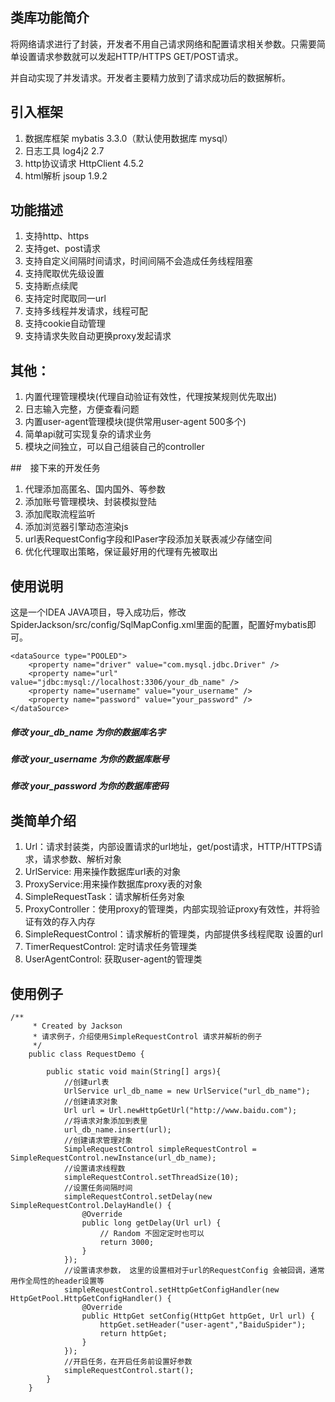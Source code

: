 ## 类库功能简介

将网络请求进行了封装，开发者不用自己请求网络和配置请求相关参数。只需要简单设置请求参数就可以发起HTTP/HTTPS GET/POST请求。

并自动实现了并发请求。开发者主要精力放到了请求成功后的数据解析。

## 引入框架

1. 数据库框架 mybatis 3.3.0（默认使用数据库 mysql）
2. 日志工具 log4j2 2.7
3. http协议请求 HttpClient 4.5.2
4. html解析 jsoup 1.9.2

## 功能描述

1. 支持http、https
2. 支持get、post请求
3. 支持自定义间隔时间请求，时间间隔不会造成任务线程阻塞
4. 支持爬取优先级设置
5. 支持断点续爬
6. 支持定时爬取同一url
7. 支持多线程并发请求，线程可配
8. 支持cookie自动管理
9. 支持请求失败自动更换proxy发起请求

## 其他：

1. 内置代理管理模块(代理自动验证有效性，代理按某规则优先取出)
2. 日志输入完整，方便查看问题
3. 内置user-agent管理模块(提供常用user-agent 500多个)
4. 简单api就可实现复杂的请求业务
5. 模块之间独立，可以自己组装自己的controller

##　接下来的开发任务

1. 代理添加高匿名、国内国外、等参数
2. 添加账号管理模块、封装模拟登陆
3. 添加爬取流程监听
4. 添加浏览器引擎动态渲染js
5. url表RequestConfig字段和IPaser字段添加关联表减少存储空间
6. 优化代理取出策略，保证最好用的代理有先被取出

## 使用说明

这是一个IDEA JAVA项目，导入成功后，修改SpiderJackson/src/config/SqlMapConfig.xml里面的配置，配置好mybatis即可。

    <dataSource type="POOLED">
        <property name="driver" value="com.mysql.jdbc.Driver" />
        <property name="url" value="jdbc:mysql://localhost:3306/your_db_name" />
        <property name="username" value="your_username" />
        <property name="password" value="your_password" />
    </dataSource>

##### 修改 your_db_name 为你的数据库名字 
##### 修改 your_username 为你的数据库账号 
##### 修改 your_password 为你的数据库密码

## 类简单介绍

1. Url：请求封装类，内部设置请求的url地址，get/post请求，HTTP/HTTPS请求，请求参数、解析对象
2. UrlService: 用来操作数据库url表的对象
3. ProxyService:用来操作数据库proxy表的对象
4. SimpleRequestTask：请求解析任务对象
5. ProxyController：使用proxy的管理类，内部实现验证proxy有效性，并将验证有效的存入内存
6. SimpleRequestControl：请求解析的管理类，内部提供多线程爬取 设置的url
7. TimerRequestControl: 定时请求任务管理类
8. UserAgentControl: 获取user-agent的管理类

## 使用例子

```
/**
     * Created by Jackson 
     * 请求例子，介绍使用SimpleRequestControl 请求并解析的例子
     */
    public class RequestDemo {
    
        public static void main(String[] args){
            //创建url表
            UrlService url_db_name = new UrlService("url_db_name");
            //创建请求对象
            Url url = Url.newHttpGetUrl("http://www.baidu.com");
            //将请求对象添加到表里
            url_db_name.insert(url);
            //创建请求管理对象
            SimpleRequestControl simpleRequestControl = SimpleRequestControl.newInstance(url_db_name);
            //设置请求线程数
            simpleRequestControl.setThreadSize(10);
            //设置任务间隔时间
            simpleRequestControl.setDelay(new SimpleRequestControl.DelayHandle() {
                @Override
                public long getDelay(Url url) {
                    // Random 不固定定时也可以
                    return 3000;
                }
            });
            //设置请求参数， 这里的设置相对于url的RequestConfig 会被回调，通常用作全局性的header设置等
            simpleRequestControl.setHttpGetConfigHandler(new HttpGetPool.HttpGetConfigHandler() {
                @Override
                public HttpGet setConfig(HttpGet httpGet, Url url) {
                    httpGet.setHeader("user-agent","BaiduSpider");
                    return httpGet;
                }
            });
            //开启任务，在开启任务前设置好参数
            simpleRequestControl.start();
        }
    }
```

